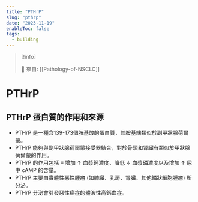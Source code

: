 ```yaml
---
title: "PTHrP"
slug: "pthrp"
date: "2023-11-19"
enableToc: false
tags:
  - building
---
```


> [!info]
>
> 🌱 來自: [[Pathology-of-NSCLC]]

# PTHrP

## PTHrP 蛋白質的作用和來源

- PTHrP 是一種含139-173個胺基酸的蛋白質，其胺基端類似於副甲狀腺荷爾蒙。
- PTHrP 能夠與副甲狀腺荷爾蒙接受器結合，對於骨頭和腎臟有類似於甲狀腺荷爾蒙的作用。
- PTHrP 的作用包括 ≡ 增加 ↑ 血漿鈣濃度、降低 ↓ 血漿磷濃度以及增加 ↑ 尿中 cAMP 的含量。
- PTHrP 主要由實體性惡性腫瘤 (如肺臟、乳房、腎臟、其他鱗狀細胞腫瘤) 所分泌。
- PTHrP 分泌會引發惡性癌症的體液性高鈣血症。
